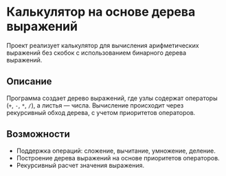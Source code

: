 # Калькулятор на основе дерева выражений

Проект реализует калькулятор для вычисления арифметических выражений без скобок с использованием бинарного дерева выражений.

## Описание

Программа создает дерево выражений, где узлы содержат операторы (`+`, `-`, `*`, `/`), а листья — числа. Вычисление происходит через рекурсивный обход дерева, с учетом приоритетов операторов.

## Возможности

- Поддержка операций: сложение, вычитание, умножение, деление.
- Построение дерева выражений на основе приоритетов операторов.
- Рекурсивный расчет значения выражения.

